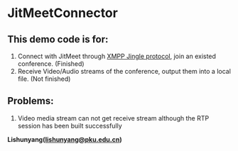 JitMeetConnector
================

This demo code is for:
----------------------
 1. Connect with JitMeet through [XMPP Jingle protocol], join an existed conference. (Finished)
 2. Receive Video/Audio streams of the conference, output them into a local file. (Not finished)

Problems:
----------
 1. Video media stream can not get receive stream although the RTP session has been built successfully


**Lishunyang(lishunyang@pku.edu.cn)**


[XMPP Jingle protocol]: http://www.xmpp.org/extensions/xep-0167.html
